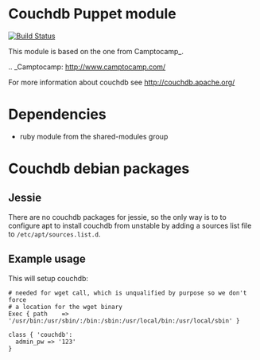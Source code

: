 # Couchdb Puppet module

[![Build Status](https://snap-ci.com/pixelated/puppet_couchdb/branch/master/build_image)](https://snap-ci.com/pixelated/puppet_couchdb/branch/master)

This module is based on the one from Camptocamp_.

.. _Camptocamp: http://www.camptocamp.com/

For more information about couchdb see http://couchdb.apache.org/

# Dependencies

- ruby module from the shared-modules group

# Couchdb debian packages

## Jessie

There are no couchdb packages for jessie, so the only way is to
to configure apt to install couchdb from unstable by adding a
sources list file to `/etc/apt/sources.list.d`.

## Example usage

This will setup couchdb:

    # needed for wget call, which is unqualified by purpose so we don't force
    # a location for the wget binary
    Exec { path    => '/usr/bin:/usr/sbin/:/bin:/sbin:/usr/local/bin:/usr/local/sbin' }

    class { 'couchdb':
      admin_pw => '123'
    }

